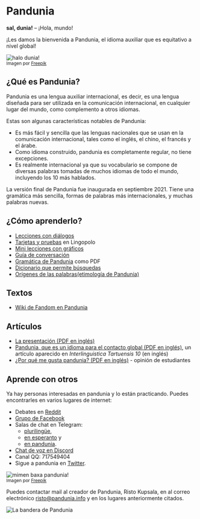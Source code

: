 # Pandunia

**sal, dunia!**
– ¡Hola, mundo!

¡Les damos la bienvenida a Pandunia, el idioma auxiliar que es equitativo a nivel global! 

![](http://www.pandunia.info/grafe/halo_dunia.png "halo dunia!")  
<small>Imagen por [Freepik](http://www.freepik.com)</small>

## ¿Qué es Pandunia?

Pandunia es una lengua auxiliar internacional, es decir, es una lengua diseñada
para ser utilizada en la comunicación internacional, en cualquier lugar del
mundo, como complemento a otros idiomas.

Estas son algunas características notables de Pandunia:

- Es más fácil y sencilla que las lenguas nacionales que se usan en la
  comunicación internacional, tales como el inglés, el chino, el francés y el
  árabe.
- Como idioma construido, pandunia es completamente regular, no tiene
  excepciones.
- Es realmente internacional ya que su vocabulario se compone de diversas palabras
  tomadas de muchos idiomas de todo el mundo, incluyendo los 10 más hablados.

La versión final de Pandunia fue inaugurada en septiembre 2021.
Tiene una gramática más sencilla, formas de palabras más internacionales, y muchas palabras nuevas.

## ¿Cómo aprenderlo?

- [Lecciones con diálogos](201_xula.md)
- [Tarjetas y pruebas](https://lingopolo.org/pandunia/) en Lingopolo
- [Mini lecciones con gráficos](http://www.pandunia.info/pandunia/mini_xule.html)
- [Guía de conversación](200_baze_jumla.md)
- [Gramática de Pandunia](pan.pdf) como PDF
- [Dicionario que permite búsquedas](http://www.pandunia.info/pandunia/logia.html)
- [Orígenes de las palabras(etimología de Pandunia)](leksaslia.md)


## Textos

- [Wiki de Fandom en Pandunia](https://pandunia.fandom.com/)

## Artículos

- [La presentación (PDF en inglés)](http://www.pandunia.info/engli/Pandunia-presentation.pdf)
- [Pandunia, que es un idioma para el contacto global (PDF en inglés)](http://www.pandunia.info/makal/Pandunia_in_Interlinguistica_Tartuensis_10.pdf),
  un artículo aparecido en *Interlinguistica Tartuensis 10* (en inglés)
- [¿Por qué me gusta pandunia? (PDF en inglés)](http://www.pandunia.info/makal/Why_do_I_like_Pandunia.pdf) - opinión de estudiantes

## Aprende con otros

Ya hay personas interesadas en pandunia y lo están practicando.
Puedes encontrarles en varios lugares de internet: 

- Debates en [Reddit](https://www.reddit.com/r/pandunia/)
- [Grupo de Facebook](http://www.facebook.com/groups/pandunia)
- Salas de chat en Telegram:
    * [plurilingüe](https://t.me/joinchat/AAAAAEPVsifmS6xRLAlxVA), 
    * [en esperanto](https://pandunia.telegramo.org/) y 
    * [en pandunia](https://t.me/joinchat/AAAAAENlKqzlMtGkrmf5rg).
- [Chat de voz en Discord](https://discord.gg/FWavWeG)
- Canal QQ: 717549404
- Sigue a pandunia en [Twitter](https://twitter.com/pandunia_).

![](http://www.pandunia.info/grafe/mome_loga_pandunia.png "mimen baxa pandunia!")  
<small>Imagen por [Freepik](http://www.freepik.com)</small>

Puedes contactar mail al creador de Pandunia, Risto Kupsala, en al
correo electrónico [risto@pandunia.info](mailto:risto@pandunia.info) y en los
lugares anteriormente citados.

![](http://www.pandunia.info/grafe/bandir.png "La bandera de Pandunia")

